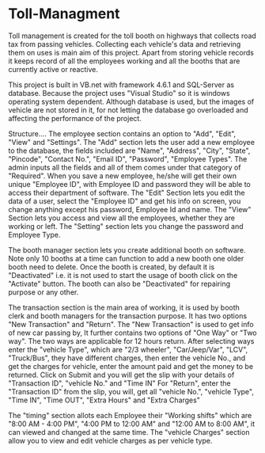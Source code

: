 # Toll-Managment

Toll management is created for the toll booth on highways that collects road tax from passing vehicles. Collecting each vehicle's data and retrieving them on uses is main aim of this project. Apart from storing vehicle records it keeps record of all the employees working and all the booths that are currently active or reactive.

This project is built in VB.net with framework 4.6.1 and SQL-Server as database. Because the project uses "Visual Studio" so it is windows operating system dependent. Although database is used, but the images of vehicle are not stored in it, for not letting the database go overloaded and affecting the performance of the project.

 Structure.... 
 The employee section contains an option to "Add", "Edit", "View" and "Settings".
 The "Add" section lets the user add a new employee to the database, the fields included are "Name", "Address", "City", "State", "Pincode", "Contact No.", "Email ID", "Password", "Employee Types". The admin inputs all the fields and all of them comes under that category of "Required". When you save a new employee, he/she will get their own unique "Employee ID", with Employee ID and password they will be able to access their department of software.
 The "Edit" Section lets you edit the data of a user, select the "Employee ID" and get his info on screen, you change anything except his password, Employee Id and name. 
 The "View" Section lets you access and view all the employees, whether they are working or left.
 The "Setting" section lets you change the password and Employee Type. 
 
 The booth manager section lets you create additional booth on software. Note only 10 booths at a time can function to add a new booth one older booth need to delete.
 Once the booth is created, by default it is "Deactivated" i.e. it is not used to start the usage of booth click on the "Activate" button. The booth can also be "Deactivated" for repairing purpose or any other.
 
 
The transaction section is the main area of working, it is used by booth clerk and booth managers for the transaction purpose.
It has two options "New Transaction" and "Return". 
The "New Transaction" is used to get info of new car passing by, It further contains two options of "One Way" or "Two way". The two ways are applicable for 12 hours return.
After selecting ways enter the "vehicle Type", which are "2/3 wheeler", "Car/Jeep/Var", "LCV", "Truck/Bus", they have different charges, then enter the vehicle No., and get the charges for vehicle, enter the amount paid and get the money to be returned.
Click on Submit and you will get the slip with your details of "Transaction ID", "vehicle No." and "Time IN"
For "Return", enter the "Transaction ID" from the slip, you will, get all "vehicle No.", "vehicle Type", "Time IN", "Time OUT", "Extra Hours" and "Extra Charges"

The "timing" section allots each Employee their "Working shifts" which are "8:00 AM - 4:00 PM", "4:00 PM to 12:00 AM" and "12:00 AM to 8:00 AM", it can viewed and changed at the same time.
The "vehicle Charges" section allow you to view and edit vehicle charges as per vehicle type.

